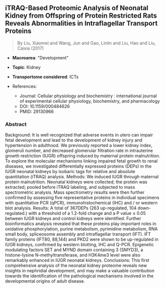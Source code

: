 ## iTRAQ-Based Proteomic Analysis of Neonatal Kidney from Offspring of Protein Restricted Rats Reveals Abnormalities in Intraflagellar Transport Proteins

> By Liu, Xiaomei and Wang, Jun and Gao, Linlin and Liu, Hao and Liu, Caixia (2017)

- **Macroarea**: "Development"
- **Topic**: Kidney
- **Transportome considered**: ICTs

- References:
  - Journal: Cellular physiology and biochemistry : international journal of experimental cellular physiology, biochemistry, and pharmacology
  - DOI: 10.1159/000484626
  - PMID: 29130966

### Abstract

Background: It is well recognized that adverse events in utero can impair fetal development and lead to the development of kidney injury and hypertension in adulthood. We previously reported a lower kidney index, glomeruli number, and decreased glomerular filtration rate in intrauterine growth restriction (IUGR) offspring induced by maternal protein malnutrition. To explore the molecular mechanisms linking impaired fetal growth to renal diseases, we investigated differentially expressed proteins (DEPs) in the IUGR neonatal kidneys by isobaric tags for relative and absolute quantitation (iTRAQ) analysis. Methods: We induced IUGR through maternal protein malnutrition. Neonatal kidneys were collected; the protein was extracted; pooled before iTRAQ labeling, and subjected to mass spectrometric analysis. Mass spectrometry results were then further confirmed by assessing five representative proteins in individual specimens with quantitative PCR (qPCR), immunohistochemical (IHC) and / or western blot analysis. Results: A total of 367DEPs (263 up-regulated, 104 down-regulated.) with a threshold of a 1.2-fold change and a P value ≤ 0.05 between IUGR kidneys and control kidneys were identified. Further bioinformatics analysis revealed that these proteins play important roles in oxidative phosphorylation, purine metabolism, pyrimidine metabolism, RNA small body, spliceosome assembly and intraflagellar transport (IFT). IFT family proteins (IFT80, 88,144) and PKD2 were shown to be up-regulated in IUGR kidneys, confirmed by western blotting, IHC and Q-PCR. Epigenetic modulating factors SET and MYND domain containing 3 (SMYD3), a histone-lysine N-methyltransferase, and H3K4me3 level were also remarkably enhanced in IUGR neonatal kidneys. Conclusions: This first comprehensive analysis of the neonatal kidney proteome reveals new insights in nephridial development, and may make a valuable contribution towards the identification of the pathological mechanisms involved in the developmental origins of adult disease.
